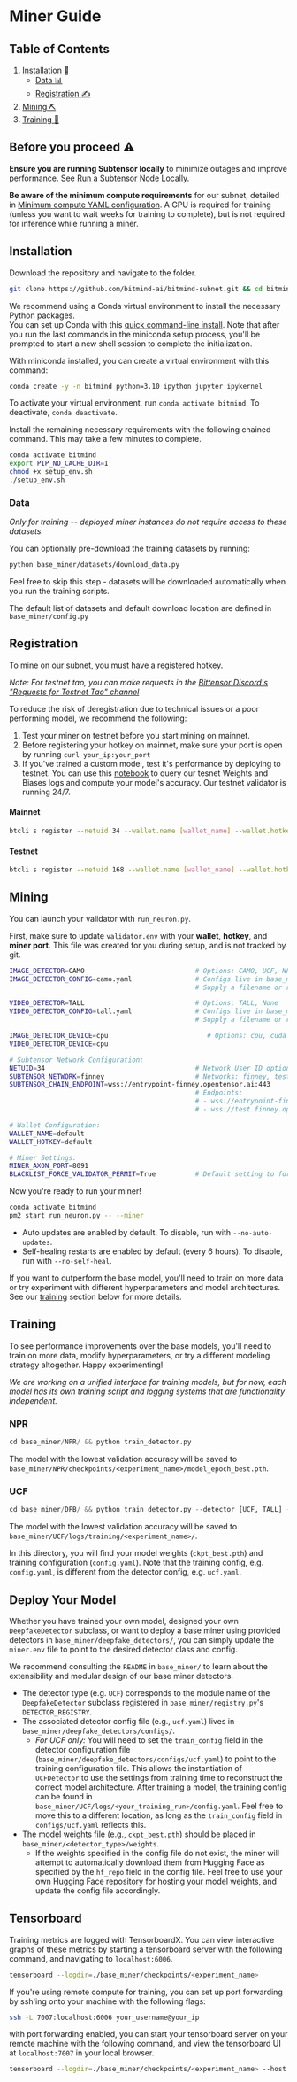 # Miner Guide

## Table of Contents

1. [Installation 🔧](#installation)
   - [Data 📊](#data)
   - [Registration ✍️](#registration)
2. [Mining ⛏️](#mining)
3. [Training 🚂](#training)

## Before you proceed ⚠️

**Ensure you are running Subtensor locally** to minimize outages and improve performance. See [Run a Subtensor Node Locally](https://github.com/opentensor/subtensor/blob/main/docs/running-subtensor-locally.md#compiling-your-own-binary).

**Be aware of the minimum compute requirements** for our subnet, detailed in [Minimum compute YAML configuration](../min_compute.yml). A GPU is required for training (unless you want to wait weeks for training to complete), but is not required for inference while running a miner.

## Installation

Download the repository and navigate to the folder.
```bash
git clone https://github.com/bitmind-ai/bitmind-subnet.git && cd bitmind-subnet
```

We recommend using a Conda virtual environment to install the necessary Python packages.<br>
You can set up Conda with this [quick command-line install](https://docs.anaconda.com/free/miniconda/#quick-command-line-install). Note that after you run the last commands in the miniconda setup process, you'll be prompted to start a new shell session to complete the initialization. 

With miniconda installed, you can create a virtual environment with this command:

```bash
conda create -y -n bitmind python=3.10 ipython jupyter ipykernel
```

To activate your virtual environment, run `conda activate bitmind`. To deactivate, `conda deactivate`.

Install the remaining necessary requirements with the following chained command. This may take a few minutes to complete.

```bash
conda activate bitmind
export PIP_NO_CACHE_DIR=1
chmod +x setup_env.sh 
./setup_env.sh
```

### Data

*Only for training -- deployed miner instances do not require access to these datasets.*

You can optionally pre-download the training datasets by running:

```bash
python base_miner/datasets/download_data.py
```

Feel free to skip this step - datasets will be downloaded automatically when you run the training scripts.

The default list of datasets and default download location are defined in `base_miner/config.py` 


## Registration

To mine on our subnet, you must have a registered hotkey.

*Note: For testnet tao, you can make requests in the [Bittensor Discord's "Requests for Testnet Tao" channel](https://discord.com/channels/799672011265015819/1190048018184011867)*

To reduce the risk of deregistration due to technical issues or a poor performing model, we recommend the following:
1. Test your miner on testnet before you start mining on mainnet.
2. Before registering your hotkey on mainnet, make sure your port is open by running `curl your_ip:your_port`
3. If you've trained a custom model, test it's performance by deploying to testnet. You can use this [notebook](https://github.com/BitMind-AI/bitmind-utils/blob/main/wandb_data/wandb_miner_performance.ipynb) to query our tesnet Weights and Biases logs and compute your model's accuracy. Our testnet validator is running 24/7.


#### Mainnet

```bash
btcli s register --netuid 34 --wallet.name [wallet_name] --wallet.hotkey [wallet.hotkey] --subtensor.network finney
```

#### Testnet

```bash
btcli s register --netuid 168 --wallet.name [wallet_name] --wallet.hotkey [wallet.hotkey] --subtensor.network test
```

## Mining

You can launch your validator with `run_neuron.py`.

First, make sure to update `validator.env` with your **wallet**, **hotkey**, and **miner port**. This file was created for you during setup, and is not tracked by git.


```bash
IMAGE_DETECTOR=CAMO                            # Options: CAMO, UCF, NPR, None
IMAGE_DETECTOR_CONFIG=camo.yaml                # Configs live in base_miner/deepfake_detectors/configs
                                               # Supply a filename or relative path

VIDEO_DETECTOR=TALL                            # Options: TALL, None
VIDEO_DETECTOR_CONFIG=tall.yaml                # Configs live in base_miner/deepfake_detectors/configs
                                               # Supply a filename or relative path

IMAGE_DETECTOR_DEVICE=cpu                         # Options: cpu, cuda
VIDEO_DETECTOR_DEVICE=cpu

# Subtensor Network Configuration:
NETUID=34                                      # Network User ID options: 34, 168
SUBTENSOR_NETWORK=finney                       # Networks: finney, test, local
SUBTENSOR_CHAIN_ENDPOINT=wss://entrypoint-finney.opentensor.ai:443
                                               # Endpoints:
                                               # - wss://entrypoint-finney.opentensor.ai:443
                                               # - wss://test.finney.opentensor.ai:443/

# Wallet Configuration:
WALLET_NAME=default
WALLET_HOTKEY=default

# Miner Settings:
MINER_AXON_PORT=8091
BLACKLIST_FORCE_VALIDATOR_PERMIT=True          # Default setting to force validator permit for blacklisting
```

Now you're ready to run your miner!

```bash
conda activate bitmind
pm2 start run_neuron.py -- --miner 
```

- Auto updates are enabled by default. To disable, run with `--no-auto-updates`.
- Self-healing restarts are enabled by default (every 6 hours). To disable, run with `--no-self-heal`.

If you want to outperform the base model, you'll need to train on more data or try experiment with different hyperparameters and model architectures. See our [training](#train) section below for more details.


## Training

To see performance improvements over the base models, you'll need to train on more data, modify hyperparameters, or try a different modeling strategy altogether. Happy experimenting!

*We are working on a unified interface for training models, but for now, each model has its own training script and logging systems that are functionality independent.*

### NPR
```python
cd base_miner/NPR/ && python train_detector.py
```
The model with the lowest validation accuracy will be saved to `base_miner/NPR/checkpoints/<experiment_name>/model_epoch_best.pth`.<br>

### UCF
```python
cd base_miner/DFB/ && python train_detector.py --detector [UCF, TALL] --modality [image, video]
```
The model with the lowest validation accuracy will be saved to `base_miner/UCF/logs/training/<experiment_name>/`.<br>

In this directory, you will find your model weights (`ckpt_best.pth`) and training configuration (`config.yaml`). Note that
the training config, e.g. `config.yaml`, is different from the detector config, e.g. `ucf.yaml`.


## Deploy Your Model

Whether you have trained your own model, designed your own ``DeepfakeDetector`` subclass, or want to deploy a base miner using provided detectors in ``base_miner/deepfake_detectors/``, you can simply update the `miner.env` file to point to the desired detector class and config.

We recommend consulting the `README` in `base_miner/` to learn about the extensibility and modular design of our base miner detectors.

- The detector type (e.g. `UCF`) corresponds to the module name of the ``DeepfakeDetector`` subclass registered in ``base_miner/registry.py``'s ``DETECTOR_REGISTRY``.
- The associated detector config file (e.g., `ucf.yaml`) lives in `base_miner/deepfake_detectors/configs/`.
  - *For UCF only:* You will need to set the `train_config` field in the detector configuration file (`base_miner/deepfake_detectors/configs/ucf.yaml`) to point to the training configuration file. This allows the instantiation of `UCFDetector` to use the settings from training time to reconstruct the correct model architecture. After training a model, the training config can be found in `base_miner/UCF/logs/<your_training_run>/config.yaml`. Feel free to move this to a different location, as long as the `train_config` field in `configs/ucf.yaml` reflects this. 
- The model weights file (e.g., `ckpt_best.pth`) should be placed in `base_miner/<detector_type>/weights`.
  - If the weights specified in the config file do not exist, the miner will attempt to automatically download them from Hugging Face as specified by the `hf_repo` field in the config file. Feel free to use your own Hugging Face repository for hosting your model weights, and update the config file accordingly.



## Tensorboard 

Training metrics are logged with TensorboardX. You can view interactive graphs of these metrics by starting a tensorboard server with the following command, and navigating to `localhost:6006`.

```bash
tensorboard --logdir=./base_miner/checkpoints/<experiment_name>
```

If you're using remote compute for training, you can set up port forwarding by ssh'ing onto your machine with the following flags:

```bash
ssh -L 7007:localhost:6006 your_username@your_ip
```

with port forwarding enabled, you can start your tensorboard server on your remote machine with the following command, and view the tensorboard UI at `localhost:7007` in your local browser.

```bash
tensorboard --logdir=./base_miner/checkpoints/<experiment_name> --host 0.0.0.0 --port 6006
```
